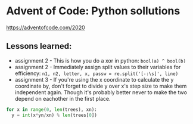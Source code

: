 # Advent of Code: Python sollutions
https://adventofcode.com/2020

## Lessons learned:
* assignment 2 - This is how you do a xor in python: `bool(a) ^ bool(b)`
* assignment 2 - Immediately assign split values to their variables for efficiency: `n1, n2, letter, x, passw = re.split('[-:\s]', line)`
* assignment 3 - If you're using the x coordinate to calculate the y coordinate by, don't forget to divide y over x's step size to make them independent again. Though it's probably better never to make the two depend on eachother in the first place.
```python    
for x in range(0, len(trees), xn):
  y = int(x*yn/xn) % len(trees[0])
```
